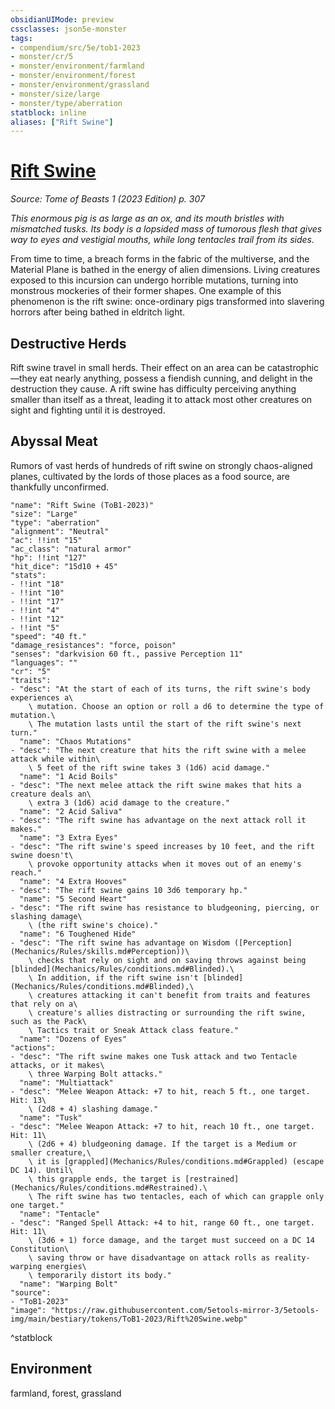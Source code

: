 ```yaml
---
obsidianUIMode: preview
cssclasses: json5e-monster
tags:
- compendium/src/5e/tob1-2023
- monster/cr/5
- monster/environment/farmland
- monster/environment/forest
- monster/environment/grassland
- monster/size/large
- monster/type/aberration
statblock: inline
aliases: ["Rift Swine"]
---
```

# [Rift Swine](Mechanics\bestiary\aberration/rift-swine-tob1-2023.md)
*Source: Tome of Beasts 1 (2023 Edition) p. 307*  

*This enormous pig is as large as an ox, and its mouth bristles with mismatched tusks. Its body is a lopsided mass of tumorous flesh that gives way to eyes and vestigial mouths, while long tentacles trail from its sides.*

From time to time, a breach forms in the fabric of the multiverse, and the Material Plane is bathed in the energy of alien dimensions. Living creatures exposed to this incursion can undergo horrible mutations, turning into monstrous mockeries of their former shapes. One example of this phenomenon is the rift swine: once-ordinary pigs transformed into slavering horrors after being bathed in eldritch light.

## Destructive Herds

Rift swine travel in small herds. Their effect on an area can be catastrophic—they eat nearly anything, possess a fiendish cunning, and delight in the destruction they cause. A rift swine has difficulty perceiving anything smaller than itself as a threat, leading it to attack most other creatures on sight and fighting until it is destroyed.

## Abyssal Meat

Rumors of vast herds of hundreds of rift swine on strongly chaos-aligned planes, cultivated by the lords of those places as a food source, are thankfully unconfirmed.

```statblock
"name": "Rift Swine (ToB1-2023)"
"size": "Large"
"type": "aberration"
"alignment": "Neutral"
"ac": !!int "15"
"ac_class": "natural armor"
"hp": !!int "127"
"hit_dice": "15d10 + 45"
"stats":
- !!int "18"
- !!int "10"
- !!int "17"
- !!int "4"
- !!int "12"
- !!int "5"
"speed": "40 ft."
"damage_resistances": "force, poison"
"senses": "darkvision 60 ft., passive Perception 11"
"languages": ""
"cr": "5"
"traits":
- "desc": "At the start of each of its turns, the rift swine's body experiences a\
    \ mutation. Choose an option or roll a d6 to determine the type of mutation.\
    \ The mutation lasts until the start of the rift swine's next turn."
  "name": "Chaos Mutations"
- "desc": "The next creature that hits the rift swine with a melee attack while within\
    \ 5 feet of the rift swine takes 3 (1d6) acid damage."
  "name": "1 Acid Boils"
- "desc": "The next melee attack the rift swine makes that hits a creature deals an\
    \ extra 3 (1d6) acid damage to the creature."
  "name": "2 Acid Saliva"
- "desc": "The rift swine has advantage on the next attack roll it makes."
  "name": "3 Extra Eyes"
- "desc": "The rift swine's speed increases by 10 feet, and the rift swine doesn't\
    \ provoke opportunity attacks when it moves out of an enemy's reach."
  "name": "4 Extra Hooves"
- "desc": "The rift swine gains 10 3d6 temporary hp."
  "name": "5 Second Heart"
- "desc": "The rift swine has resistance to bludgeoning, piercing, or slashing damage\
    \ (the rift swine's choice)."
  "name": "6 Toughened Hide"
- "desc": "The rift swine has advantage on Wisdom ([Perception](Mechanics/Rules/skills.md#Perception))\
    \ checks that rely on sight and on saving throws against being [blinded](Mechanics/Rules/conditions.md#Blinded).\
    \ In addition, if the rift swine isn't [blinded](Mechanics/Rules/conditions.md#Blinded),\
    \ creatures attacking it can't benefit from traits and features that rely on a\
    \ creature's allies distracting or surrounding the rift swine, such as the Pack\
    \ Tactics trait or Sneak Attack class feature."
  "name": "Dozens of Eyes"
"actions":
- "desc": "The rift swine makes one Tusk attack and two Tentacle attacks, or it makes\
    \ three Warping Bolt attacks."
  "name": "Multiattack"
- "desc": "Melee Weapon Attack: +7 to hit, reach 5 ft., one target. Hit: 13\
    \ (2d8 + 4) slashing damage."
  "name": "Tusk"
- "desc": "Melee Weapon Attack: +7 to hit, reach 10 ft., one target. Hit: 11\
    \ (2d6 + 4) bludgeoning damage. If the target is a Medium or smaller creature,\
    \ it is [grappled](Mechanics/Rules/conditions.md#Grappled) (escape DC 14). Until\
    \ this grapple ends, the target is [restrained](Mechanics/Rules/conditions.md#Restrained).\
    \ The rift swine has two tentacles, each of which can grapple only one target."
  "name": "Tentacle"
- "desc": "Ranged Spell Attack: +4 to hit, range 60 ft., one target. Hit: 11\
    \ (3d6 + 1) force damage, and the target must succeed on a DC 14 Constitution\
    \ saving throw or have disadvantage on attack rolls as reality-warping energies\
    \ temporarily distort its body."
  "name": "Warping Bolt"
"source":
- "ToB1-2023"
"image": "https://raw.githubusercontent.com/5etools-mirror-3/5etools-img/main/bestiary/tokens/ToB1-2023/Rift%20Swine.webp"
```
^statblock

## Environment

farmland, forest, grassland